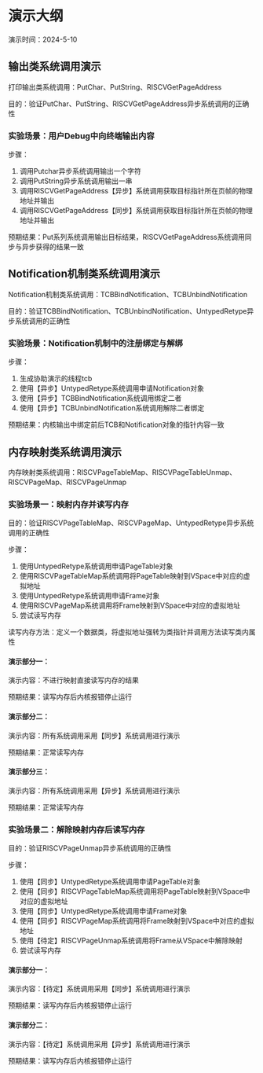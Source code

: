 # 演示大纲
演示时间：2024-5-10
## 输出类系统调用演示
打印输出类系统调用：PutChar、PutString、RISCVGetPageAddress

目的：验证PutChar、PutString、RISCVGetPageAddress异步系统调用的正确性
### 实验场景：用户Debug中向终端输出内容
步骤：
1. 调用Putchar异步系统调用输出一个字符
2. 调用PutString异步系统调用输出一串
3. 调用RISCVGetPageAddress【异步】系统调用获取目标指针所在页帧的物理地址并输出
4. 调用RISCVGetPageAddress【同步】系统调用获取目标指针所在页帧的物理地址并输出

预期结果：Put系列系统调用输出目标结果，RISCVGetPageAddress系统调用同步与异步获得的结果一致
## Notification机制类系统调用演示
Notification机制类系统调用：TCBBindNotification、TCBUnbindNotification

目的：验证TCBBindNotification、TCBUnbindNotification、UntypedRetype异步系统调用的正确性

### 实验场景：Notification机制中的注册绑定与解绑
步骤：
1. 生成协助演示的线程tcb
2. 使用【异步】UntypedRetype系统调用申请Notification对象
3. 使用【异步】TCBBindNotification系统调用绑定二者
4. 使用【异步】TCBUnbindNotification系统调用解除二者绑定

预期结果：内核输出中绑定前后TCB和Notification对象的指针内容一致
## 内存映射类系统调用演示
内存映射类系统调用：RISCVPageTableMap、RISCVPageTableUnmap、RISCVPageMap、RISCVPageUnmap
### 实验场景一：映射内存并读写内存
目的：验证RISCVPageTableMap、RISCVPageMap、UntypedRetype异步系统调用的正确性

步骤：
1. 使用UntypedRetype系统调用申请PageTable对象
2. 使用RISCVPageTableMap系统调用将PageTable映射到VSpace中对应的虚拟地址
3. 使用UntypedRetype系统调用申请Frame对象
4. 使用RISCVPageMap系统调用将Frame映射到VSpace中对应的虚拟地址
5. 尝试读写内存

读写内存方法：定义一个数据类，将虚拟地址强转为类指针并调用方法读写类内属性
#### 演示部分一：
演示内容：不进行映射直接读写内存的结果

预期结果：读写内存后内核报错停止运行
#### 演示部分二：
演示内容：所有系统调用采用【同步】系统调用进行演示

预期结果：正常读写内存
#### 演示部分三：
演示内容：所有系统调用采用【异步】系统调用进行演示

预期结果：正常读写内存
### 实验场景二：解除映射内存后读写内存
目的：验证RISCVPageUnmap异步系统调用的正确性

步骤：
1. 使用【同步】UntypedRetype系统调用申请PageTable对象
2. 使用【同步】RISCVPageTableMap系统调用将PageTable映射到VSpace中对应的虚拟地址
3. 使用【同步】UntypedRetype系统调用申请Frame对象
4. 使用【同步】RISCVPageMap系统调用将Frame映射到VSpace中对应的虚拟地址
5. 使用【待定】RISCVPageUnmap系统调用将Frame从VSpace中解除映射
6. 尝试读写内存

#### 演示部分一：
演示内容：【待定】系统调用采用【同步】系统调用进行演示

预期结果：读写内存后内核报错停止运行
#### 演示部分二：
演示内容：【待定】系统调用采用【异步】系统调用进行演示

预期结果：读写内存后内核报错停止运行